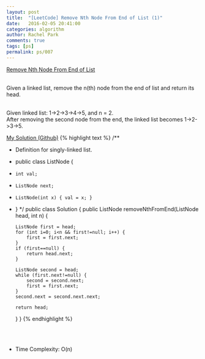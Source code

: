 ```yaml
---
layout: post
title:  "[LeetCode] Remove Nth Node From End of List (1)"
date:   2016-02-05 20:41:00
categories: algorithm
author: Rachel Park
comments: true
tags: [ps]
permalink: ps/007
---
```



<a href='https://leetcode.com/problems/remove-nth-node-from-end-of-list/'>Remove Nth Node From End of List</a>
<br/><br/>

Given a linked list, remove the n(th) node from the end of list and return its head.

<br/>
Given linked list: 1->2->3->4->5, and n = 2.
<br/>
After removing the second node from the end, the linked list becomes 1->2->3->5.



<a href='https://github.com/mjpark03/leetcode/blob/master/remove-nth-node-from-end-of-list.java'>My Solution (Github)</a>
{% highlight text %}
/**
 * Definition for singly-linked list.
 * public class ListNode {
 *     int val;
 *     ListNode next;
 *     ListNode(int x) { val = x; }
 * }
 */
public class Solution {
    public ListNode removeNthFromEnd(ListNode head, int n) {
        
       ListNode first = head;
       for (int i=0; i<n && first!=null; i++) {
           first = first.next;
       }
       if (first==null) {
           return head.next;
       }
       
       ListNode second = head;
       while (first.next!=null) {
           second = second.next;
           first = first.next;
       }
       second.next = second.next.next;
       
       return head;
    }
}
{% endhighlight %}

<!-- more -->

<br/><br/>
* Time Complexity: O(n)

